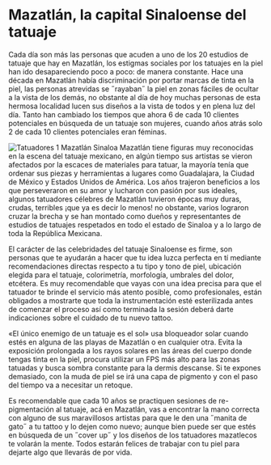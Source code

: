 # Mazatlán, la capital Sinaloense del tatuaje #

Cada día son más las personas que acuden a uno de los 20 estudios de tatuaje que hay en Mazatlán, los estigmas sociales por los tatuajes en la piel han ido desapareciendo poco a poco: de manera constante. Hace una década en Mazatlán había discriminación por portar marcas de tinta en la piel, las personas atrevidas se ˝rayaban˝ la piel en zonas fáciles de ocultar a la vista de los demás, no obstante al día de hoy muchas personas de esta hermosa localidad lucen sus diseños a la vista de todos y en plena luz del día.
Tanto han cambiado los tiempos que ahora 6 de cada 10 clientes potenciales en búsqueda de un tatuaje son mujeres, cuando años atrás solo 2 de cada 10 clientes potenciales eran féminas.

![Tatuadores 1 Mazatlán Sinaloa](http://thejoy.mx/wp-content/uploads/2018/05/Portadas-joy-tatuajes-1024x640.jpg)
Mazatlán tiene figuras muy reconocidas en la escena del tatuaje mexicano, en algún tiempo sus artistas se vieron afectados por la escaces de materiales para tatuar, la mayoría tenía que ordenar sus piezas y herramientas a lugares como Guadalajara, la Ciudad de México y Estados Unidos de América. Los años trajeron beneficios a los que perseveraron en su amor y lucharon con pasión por sus ideales, algunos tatuadores célebres de Mazatlán tuvieron épocas muy duras, crudas, terribles ¡que ya es decir lo menos! no obstante, varios lograron cruzar la brecha y se han montado como dueños y representantes de estudios de tatuajes respetados en todo el estado de Sinaloa y a lo largo de toda la República Mexicana.

El carácter de las celebridades del tatuaje Sinaloense es firme, son personas que te ayudarán a hacer que tu idea luzca perfecta en tí mediante recomendaciones directas respecto a tu tipo y tono de piel, ubicación elegida para el tatuaje, colorimetría, morfología, umbrales del dolor, etcétera. Es muy recomendable que vayas con una idea precisa para que el tatuador te brinde el servicio más atento posible, como profesionales, están obligados a mostrarte que toda la instrumentación esté esterilizada antes de comenzar el proceso así como terminada la sesión deberá darte indicaciones sobre el cuidado de tu nuevo tattoo.

«El único enemigo de un tatuaje es el sol» usa bloqueador solar cuando estés en alguna de las playas de Mazatlán o en cualquier otra. Evita la exposición prolongada a los rayos solares en las áreas del cuerpo donde tengas tinta en la piel, procura utilizar un FPS más alto para las zonas tatuadas y busca sombra constante para la dermis descanse. Si te expones demasiado, con la muda de piel se irá una capa de pigmento y con el paso del tiempo va a necesitar un retoque.

Es recomendable que cada 10 años se practiquen sesiones de re-pigmentación al tatuaje, acá en Mazatlán, vas a encontrar la mano correcta con alguno de sus maravillosos artistas para que le den una ˝manita de gato˝ a tu tattoo y lo dejen como nuevo; aunque bien puede ser que estés en búsqueda de un ˝cover up˝ y los diseños de los tatuadores mazatlecos te volarán la mente. Todos estarán felices de trabajar con tu piel para dejarte algo que llevarás de por vida.
